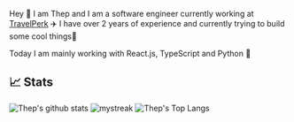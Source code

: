 Hey 👋  I am Thep and I am a software engineer currently working at <a href="https://www.travelperk.com/" target="_blank">TravelPerk</a> :airplane: I have over 2 years of experience and currently trying to build some cool things👷

Today I am mainly working with React.js, TypeScript and Python :snake:



## &#x1f4c8; Stats
![Thep's github stats](https://github-readme-stats.vercel.app/api?username=Thepnathi&show_icons=true&theme=tokyonight)
<img src="https://github-readme-streak-stats.herokuapp.com/?user=Thepnathi&theme=tokyonight" alt="mystreak"/>
![Thep's Top Langs](https://github-readme-stats.vercel.app/api/top-langs/?username=Thepnathi&theme=tokyonight&layout=compact)

<!---
Thepnathi/Thepnathi is a ✨ special ✨ repository because its `README.md` (this file) appears on your GitHub profile.
You can click the Preview link to take a look at your changes.
--->

